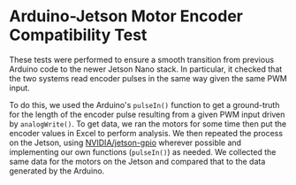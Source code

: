# Arduino-Jetson Motor Encoder Compatibility Test

These tests were performed to ensure a smooth transition from previous Arduino code to the newer Jetson Nano stack. In particular, it checked that the two systems read encoder pulses in the same way given the same PWM input.

To do this, we used the Arduino's `pulseIn()` function to get a ground-truth for the length of the encoder pulse resulting from a given PWM input driven by `analogWrite()`. To get data, we ran the motors for some time then put the encoder values in Excel to perform analysis. We then repeated the process on the Jetson, using [NVIDIA/jetson-gpio](https://github.com/NVIDIA/jetson-gpio) wherever possible and implementing our own functions (`pulseIn()`) as needed. We collected the same data for the motors on the Jetson and compared that to the data generated by the Arduino.
